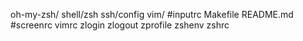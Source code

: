 oh-my-zsh/
shell/zsh
ssh/config
vim/
#inputrc
Makefile
README.md
#screenrc
vimrc
zlogin
zlogout
zprofile
zshenv
zshrc

